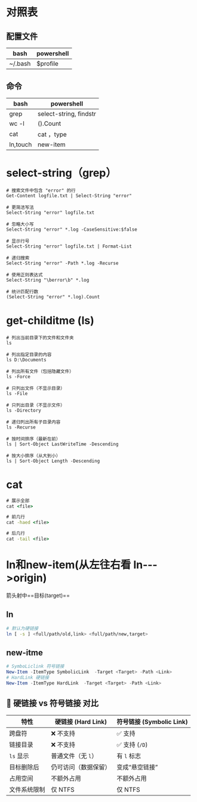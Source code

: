 # 对照表
## 配置文件

| bash    | powershell |
| ------- | ---------- |
| ~/.bash | $profile   |



## 命令

| bash     | powershell             |
| -------- | ---------------------- |
| grep     | select-string, findstr |
| wc -l    | ().Count               |
| cat      | cat ，type              |
| ln,touch | new-item               |

# select-string（grep）
```
# 搜索文件中包含 "error" 的行
Get-Content logfile.txt | Select-String "error"

# 更简洁写法
Select-String "error" logfile.txt

# 忽略大小写
Select-String "error" *.log -CaseSensitive:$false

# 显示行号
Select-String "error" logfile.txt | Format-List

# 递归搜索
Select-String "error" -Path *.log -Recurse

# 使用正则表达式
Select-String "\berror\b" *.log

# 统计匹配行数
(Select-String "error" *.log).Count
```
# get-childitme (ls)
```
# 列出当前目录下的文件和文件夹
ls

# 列出指定目录的内容
ls D:\Documents

# 列出所有文件（包括隐藏文件）
ls -Force

# 只列出文件（不显示目录）
ls -File

# 只列出目录（不显示文件）
ls -Directory

# 递归列出所有子目录内容
ls -Recurse

# 按时间排序（最新在前）
ls | Sort-Object LastWriteTime -Descending

# 按大小排序（从大到小）
ls | Sort-Object Length -Descending
```
# cat
```cmd
# 展示全部
cat <file>

# 前几行
cat -haed <file>

# 后几行
cat -tail <file>
```
# ln和new-item(从左往右看 ln--->origin)
箭头射中==目标(target)==
## ln
```bash
# 默认为硬链接
ln [ -s ] <full/path/old,link> <full/path/new,target>
```
## new-itme
```powershell
# SymboLiclink 符号链接
New-Item -ItemType SymbolicLink  -Target <Target> -Path <Link>
# HardLink 硬链接
New-Item -ItemType HardLink  -Target <Target> -Path <Link>
```
## 📌 硬链接 vs 符号链接 对比

|特性|硬链接 (Hard Link)|符号链接 (Symbolic Link)|
|---|---|---|
|跨盘符|❌ 不支持|✅ 支持|
|链接目录|❌ 不支持|✅ 支持 (`/D`)|
|`ls` 显示|普通文件（无 `l`）|有 `l` 标志|
|目标删除后|仍可访问（数据保留）|变成“悬空链接”|
|占用空间|不额外占用|不额外占用|
|文件系统限制|仅 NTFS|仅 NTFS|